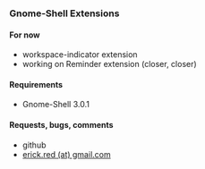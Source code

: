 ### Gnome-Shell Extensions

#### For now
* workspace-indicator extension
* working on Reminder extension (closer, closer)

#### Requirements
* Gnome-Shell 3.0.1

#### Requests, bugs, comments
* github
* [erick.red (at) gmail.com](mailto:erick.red@gmail.com)
